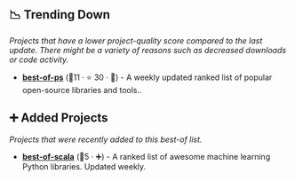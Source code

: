 ## 📉 Trending Down

_Projects that have a lower project-quality score compared to the last update. There might be a variety of reasons such as decreased downloads or code activity._

- <b><a href="https://github.com/jinningwang/best-of-ps">best-of-ps</a></b> (🥉11 ·  ⭐ 30 · 🐣) - A weekly updated ranked list of popular open-source libraries and tools..

## ➕ Added Projects

_Projects that were recently added to this best-of list._

- <b><a href="https://github.com/stkeky/best-of-scala">best-of-scala</a></b> (🥉5 · ➕) - A ranked list of awesome machine learning Python libraries. Updated weekly.

